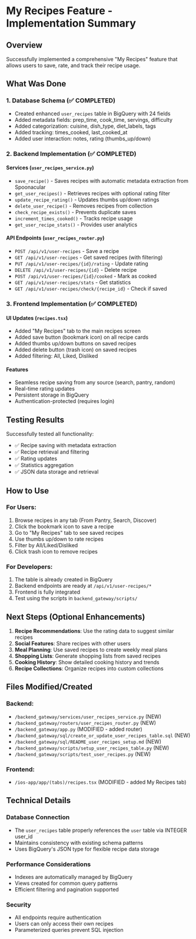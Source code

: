 # My Recipes Feature - Implementation Summary

## Overview
Successfully implemented a comprehensive "My Recipes" feature that allows users to save, rate, and track their recipe usage.

## What Was Done

### 1. Database Schema (✅ COMPLETED)
- Created enhanced `user_recipes` table in BigQuery with 24 fields
- Added metadata fields: prep_time, cook_time, servings, difficulty
- Added categorization: cuisine, dish_type, diet_labels, tags
- Added tracking: times_cooked, last_cooked_at
- Added user interaction: notes, rating (thumbs_up/down)

### 2. Backend Implementation (✅ COMPLETED)

#### Services (`user_recipes_service.py`)
- `save_recipe()` - Saves recipes with automatic metadata extraction from Spoonacular
- `get_user_recipes()` - Retrieves recipes with optional rating filter
- `update_recipe_rating()` - Updates thumbs up/down ratings
- `delete_user_recipe()` - Removes recipes from collection
- `check_recipe_exists()` - Prevents duplicate saves
- `increment_times_cooked()` - Tracks recipe usage
- `get_user_recipe_stats()` - Provides user analytics

#### API Endpoints (`user_recipes_router.py`)
- `POST /api/v1/user-recipes` - Save a recipe
- `GET /api/v1/user-recipes` - Get saved recipes (with filtering)
- `PUT /api/v1/user-recipes/{id}/rating` - Update rating
- `DELETE /api/v1/user-recipes/{id}` - Delete recipe
- `POST /api/v1/user-recipes/{id}/cooked` - Mark as cooked
- `GET /api/v1/user-recipes/stats` - Get statistics
- `GET /api/v1/user-recipes/check/{recipe_id}` - Check if saved

### 3. Frontend Implementation (✅ COMPLETED)

#### UI Updates (`recipes.tsx`)
- Added "My Recipes" tab to the main recipes screen
- Added save button (bookmark icon) on all recipe cards
- Added thumbs up/down buttons on saved recipes
- Added delete button (trash icon) on saved recipes
- Added filtering: All, Liked, Disliked

#### Features
- Seamless recipe saving from any source (search, pantry, random)
- Real-time rating updates
- Persistent storage in BigQuery
- Authentication-protected (requires login)

## Testing Results

Successfully tested all functionality:
- ✅ Recipe saving with metadata extraction
- ✅ Recipe retrieval and filtering
- ✅ Rating updates
- ✅ Statistics aggregation
- ✅ JSON data storage and retrieval

## How to Use

### For Users:
1. Browse recipes in any tab (From Pantry, Search, Discover)
2. Click the bookmark icon to save a recipe
3. Go to "My Recipes" tab to see saved recipes
4. Use thumbs up/down to rate recipes
5. Filter by All/Liked/Disliked
6. Click trash icon to remove recipes

### For Developers:
1. The table is already created in BigQuery
2. Backend endpoints are ready at `/api/v1/user-recipes/*`
3. Frontend is fully integrated
4. Test using the scripts in `backend_gateway/scripts/`

## Next Steps (Optional Enhancements)

1. **Recipe Recommendations**: Use the rating data to suggest similar recipes
2. **Social Features**: Share recipes with other users
3. **Meal Planning**: Use saved recipes to create weekly meal plans
4. **Shopping Lists**: Generate shopping lists from saved recipes
5. **Cooking History**: Show detailed cooking history and trends
6. **Recipe Collections**: Organize recipes into custom collections

## Files Modified/Created

### Backend:
- `/backend_gateway/services/user_recipes_service.py` (NEW)
- `/backend_gateway/routers/user_recipes_router.py` (NEW)
- `/backend_gateway/app.py` (MODIFIED - added router)
- `/backend_gateway/sql/create_or_update_user_recipes_table.sql` (NEW)
- `/backend_gateway/sql/README_user_recipes_setup.md` (NEW)
- `/backend_gateway/scripts/setup_user_recipes_table.py` (NEW)
- `/backend_gateway/scripts/test_user_recipes.py` (NEW)

### Frontend:
- `/ios-app/app/(tabs)/recipes.tsx` (MODIFIED - added My Recipes tab)

## Technical Details

### Database Connection
- The `user_recipes` table properly references the `user` table via INTEGER user_id
- Maintains consistency with existing schema patterns
- Uses BigQuery's JSON type for flexible recipe data storage

### Performance Considerations
- Indexes are automatically managed by BigQuery
- Views created for common query patterns
- Efficient filtering and pagination supported

### Security
- All endpoints require authentication
- Users can only access their own recipes
- Parameterized queries prevent SQL injection